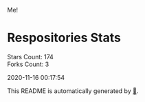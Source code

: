 Me!

# Respositories Stats
Stars Count: 174  
Forks Count: 3

2020-11-16 00:17:54  

This README is automatically generated by [🐰](https://github.com/rnitta/rnitta).
